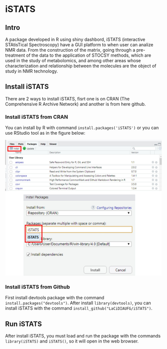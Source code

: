 # iSTATS
## Intro
A package developed in R using shiny dashbord, iSTATS (interactive STAtisTical Spectroscopy) have a GUI platform to when user can analize NMR data. From the construction of the matrix, going through a pre-treatment of the data to the application of STOCSY methods, which are used in the study of metabolomics, and among other areas whose characterization and relationship between the molecules are the object of study in NMR technology.

## Install iSTATS
There are 2 ways to install iSTATS, fisrt one is on CRAN (The Comprehensive R Archive Network) and another is from here github.

### Install iSTATS from CRAN 
You can install by R with command `install.packages('iSTATS')` or you can use RStudio tool as in the figure below:


![Alt ou título da imagem](https://github.com/LaCiDIAUFG/iSTATS/blob/master/rstudio_install.jpg)


### Install iSTATS from Github
First install devtools package with the command `install.packages("devtools")`.
After install `library(devtools)`, you can install iSTATS with the command `install_github("LaCiDIAUFG/iSTATS")`.

## Run iSTATS
After install iSTATS, you must load and run the package with the commands  `library(iSTATS)` and `iSTATS()`, so it will open in the web browser.
